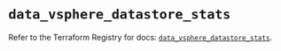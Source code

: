 # `data_vsphere_datastore_stats`

Refer to the Terraform Registry for docs: [`data_vsphere_datastore_stats`](https://registry.terraform.io/providers/vmware/vsphere/2.14.2/docs/data-sources/datastore_stats).
